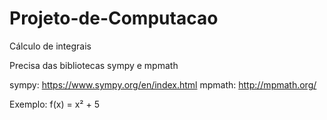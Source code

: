 # Projeto-de-Computacao
Cálculo de integrais

Precisa das bibliotecas sympy e mpmath

sympy: https://www.sympy.org/en/index.html
mpmath: http://mpmath.org/


Exemplo: f(x) = x² + 5

